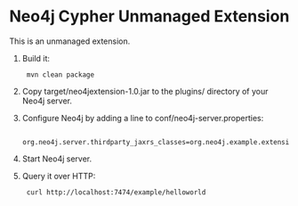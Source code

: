 Neo4j Cypher Unmanaged Extension
================================

This is an unmanaged extension. 

1. Build it: 

        mvn clean package

2. Copy target/neo4jextension-1.0.jar to the plugins/ directory of your Neo4j server.

3. Configure Neo4j by adding a line to conf/neo4j-server.properties:

        org.neo4j.server.thirdparty_jaxrs_classes=org.neo4j.example.extension=/example

4. Start Neo4j server.

5. Query it over HTTP:

        curl http://localhost:7474/example/helloworld

